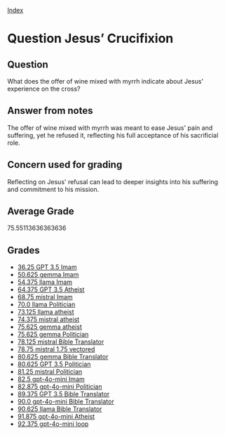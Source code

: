 
[Index](../../index.md)
# Question Jesus’ Crucifixion
## Question
What does the offer of wine mixed with myrrh indicate about Jesus' experience on the cross?

## Answer from notes
The offer of wine mixed with myrrh was meant to ease Jesus' pain and suffering, yet he refused it, reflecting his full acceptance of his sacrificial role.

## Concern used for grading
Reflecting on Jesus' refusal can lead to deeper insights into his suffering and commitment to his mission.

## Average Grade
75.55113636363636

## Grades
 * [36.25 GPT 3.5 Imam](../answers/GPT_3.5_Imam/Jesus__Crucifixion.md)
 * [50.625 gemma Imam](../answers/gemma_Imam/Jesus__Crucifixion.md)
 * [54.375 llama Imam](../answers/llama_Imam/Jesus__Crucifixion.md)
 * [64.375 GPT 3.5 Atheist](../answers/GPT_3.5_Atheist/Jesus__Crucifixion.md)
 * [68.75 mistral Imam](../answers/mistral_Imam/Jesus__Crucifixion.md)
 * [70.0 llama Politician](../answers/llama_Politician/Jesus__Crucifixion.md)
 * [73.125 llama atheist](../answers/llama_atheist/Jesus__Crucifixion.md)
 * [74.375 mistral atheist](../answers/mistral_atheist/Jesus__Crucifixion.md)
 * [75.625 gemma atheist](../answers/gemma_atheist/Jesus__Crucifixion.md)
 * [75.625 gemma Politician](../answers/gemma_Politician/Jesus__Crucifixion.md)
 * [78.125 mistral Bible Translator](../answers/mistral_Bible_Translator/Jesus__Crucifixion.md)
 * [78.75 mistral 1.75 vectored](../answers/mistral_1.75_vectored/Jesus__Crucifixion.md)
 * [80.625 gemma Bible Translator](../answers/gemma_Bible_Translator/Jesus__Crucifixion.md)
 * [80.625 GPT 3.5 Politician](../answers/GPT_3.5_Politician/Jesus__Crucifixion.md)
 * [81.25 mistral Politician](../answers/mistral_Politician/Jesus__Crucifixion.md)
 * [82.5 gpt-4o-mini Imam](../answers/gpt-4o-mini_Imam/Jesus__Crucifixion.md)
 * [82.875 gpt-4o-mini Politician](../answers/gpt-4o-mini_Politician/Jesus__Crucifixion.md)
 * [89.375 GPT 3.5 Bible Translator](../answers/GPT_3.5_Bible_Translator/Jesus__Crucifixion.md)
 * [90.0 gpt-4o-mini Bible Translator](../answers/gpt-4o-mini_Bible_Translator/Jesus__Crucifixion.md)
 * [90.625 llama Bible Translator](../answers/llama_Bible_Translator/Jesus__Crucifixion.md)
 * [91.875 gpt-4o-mini Atheist](../answers/gpt-4o-mini_Atheist/Jesus__Crucifixion.md)
 * [92.375 gpt-4o-mini loop](../answers/gpt-4o-mini_loop/Jesus__Crucifixion.md)
